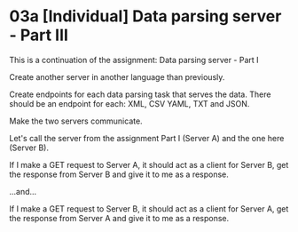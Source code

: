 # 03a [Individual] Data parsing server - Part III


This is a continuation of the assignment: Data parsing server - Part I

Create another server in another language than previously.

Create endpoints for each data parsing task that serves the data. There should be an endpoint for each: XML, CSV YAML, TXT and JSON.

Make the two servers communicate.

Let's call the server from the assignment Part I (Server A) and the one here (Server B).

If I make a GET request to Server A, it should act as a client for Server B, get the response from Server B and give it to me as a response.

...and...

If I make a GET request to Server B, it should act as a client for Server A, get the response from Server A and give it to me as a response.
